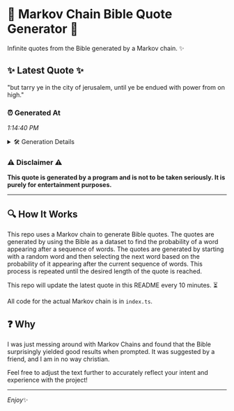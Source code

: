 # 📖 Markov Chain Bible Quote Generator 📖

Infinite quotes from the Bible generated by a Markov chain. ✨

## ✨ Latest Quote ✨
"but tarry ye in the city of jerusalem, until ye be endued with power from on high."

### ⏰ Generated At
*1:14:40 PM*

<details>
    <summary>🛠️ Generation Details</summary>
    <p>
        <strong>🌱 Seed:</strong> but<br>
        <strong>🔄 Iterations:</strong> 16<br>
        <strong>📜 Context History:</strong><br>[ but ]: tarry<br>[ but, tarry ]: ye<br>[ but, tarry, ye ]: in<br>[ but, tarry, ye, in ]: the<br>[ but, tarry, ye, in, the ]: city<br>[ but, tarry, ye, in, the, city ]: of<br>[ tarry, ye, in, the, city, of ]: jerusalem,<br>[ ye, in, the, city, of, jerusalem, ]: until<br>[ in, the, city, of, jerusalem,, until ]: ye<br>[ the, city, of, jerusalem,, until, ye ]: be<br>[ city, of, jerusalem,, until, ye, be ]: endued<br>[ of, jerusalem,, until, ye, be, endued ]: with<br>[ jerusalem,, until, ye, be, endued, with ]: power<br>[ until, ye, be, endued, with, power ]: from<br>[ ye, be, endued, with, power, from ]: on<br>[ be, endued, with, power, from, on ]: high.<br>
    </p>
</details>

### ⚠️ Disclaimer ⚠️
**This quote is generated by a program and is not to be taken seriously. It is purely for entertainment purposes.**

---

## 🔍 How It Works

This repo uses a Markov chain to generate Bible quotes. The quotes are generated by using the Bible as a dataset to find the probability of a word appearing after a sequence of words. The quotes are generated by starting with a random word and then selecting the next word based on the probability of it appearing after the current sequence of words. This process is repeated until the desired length of the quote is reached.

This repo will update the latest quote in this README every 10 minutes. ⏳

All code for the actual Markov chain is in `index.ts`.

## ❓ Why

I was just messing around with Markov Chains and found that the Bible surprisingly yielded good results when prompted. 
It was suggested by a friend, and I am in no way christian.

Feel free to adjust the text further to accurately reflect your intent and experience with the project!

---

*Enjoy*✨
